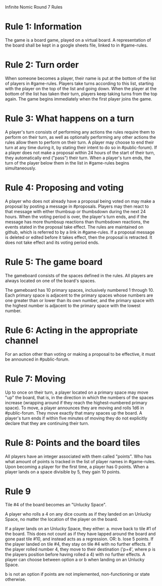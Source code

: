Infinite Nomic Round 7 Rules 

# Rule 1: Information 
The game is a board game, played on a virtual board. A representation of the board shall be kept in a google sheets file, linked to in #game-rules.

# Rule 2: Turn order
When someone becomes a player, their name is put at the bottom of the list of players in #game-rules. Players take turns according to this list, starting with the player on the top of the list and going down. When the player at the bottom of the list has taken their turn, players keep taking turns from the top again. The game begins immediately when the first player joins the game. 

# Rule 3: What happens on a turn
A player's turn consists of performing any actions the rules require them to perform on their turn, as well as optionally performing any other actions the rules allow them to perform on their turn. A player may choose to end their turn at any time during it, by stating their intent to do so in #public-forum). If a player does not make a proposal within 24 hours of the start of their turn, they automatically end ("pass") their turn. 
When a player's turn ends, the turn of the player below them in the list in #game-rules begins simultaneously. 

# Rule 4: Proposing and voting
A player who does not already have a proposal being voted on may make a proposal by posting a message in #proposals. Players may then react to that message with either thumbsup or thumbsdown during the next 24 hours. When the voting period is over, the player's turn ends, and if the message has more thumbsup reactions than thumbsdown reactions, the events stated in the proposal take effect. The rules are maintained on github, which is referred to by a link in #game-rules. If a proposal message is deleted or edited before it takes effect, then the proposal is retracted. It does not take effect and its voting period ends.

# Rule 5: The game board
The gameboard consists of the spaces defined in the rules. All players are always located on one of the board's spaces.

The gameboard has 10 primary spaces, inclusively numbered 1 through 10. Each primary space is adjacent to the primary spaces whose numbers are one greater than or lower than its own number, and the primary space with the highest number is adjacent to the primary space with the lowest number.

# Rule 6: Acting in the appropriate channel
For an action other than voting or making a proposal to be effective, it must be announced in #public-forum.

# Rule 7: Moving 
Up to once on their turn, a player located on a primary space may move "up" the board, that is, in the direction in which the numbers of the spaces increase (wrapping around if they reach the highest-numbered primary space). To move, a player announces they are moving and rolls 1d6 in #public-forum. They move exactly that many spaces up the board. A player's turn ends if within five minutes of moving they do not explicitly declare that they are continuing their turn.

# Rule 8: Points and the board tiles
All players have an integer associated with them called "points". 
Who has what amount of points is tracked in the list of player names in #game-rules. 
Upon becoming a player for the first time, a player has 0 points. 
When a player lands on a space divisible by 5, they gain 10 points. 

# Rule 9
Tile #4 of the board becomes an "Unlucky Space". 

A player who rolls a 4 on any dice counts as if they landed on an Unlucky Space, no matter the location of the player on the board.

If a player lands on an Unlucky Space, they either: 
a.  move back to tile #1 of the board. This does not count as if they have lapped around the board and gone past tile #10, and instead acts as a regression. 
OR:
b.  lose 5 points. If the player landed on tile #4, they stay on tile #4 with no further effects. If the player rolled number 4, they move to their destination ('p+4', where p is the players position before having rolled a 4) with no further effects.
A player can choose between option a or b when landing on an Unlucky Space.

b is not an option if points are not implemented, non-functioning or state otherwise.
